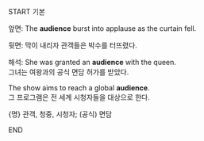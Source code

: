 START
기본

앞면:
The **audience** burst into applause as the curtain fell.

뒷면:
막이 내리자 관객들은 박수를 터뜨렸다.

해석:
She was granted an **audience** with the queen.  
그녀는 여왕과의 공식 면담 허가를 받았다.

The show aims to reach a global **audience**.  
그 프로그램은 전 세계 시청자들을 대상으로 한다.

{명} 관객, 청중, 시청자; (공식) 면담
<!--ID: 1746523999874-->
END